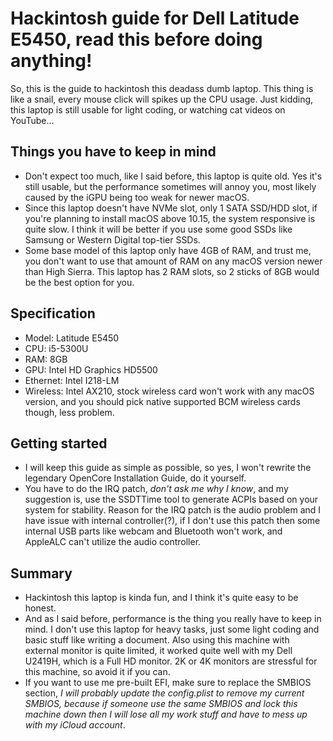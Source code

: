 # Hackintosh guide for Dell Latitude E5450, read this before doing anything!
So, this is the guide to hackintosh this deadass dumb laptop. This thing is like a snail, every mouse click will spikes up the CPU usage. Just kidding, this laptop is still usable for light coding, or watching cat videos on YouTube...

## Things you have to keep in mind
- Don't expect too much, like I said before, this laptop is quite old. Yes it's still usable, but the performance sometimes will annoy you, most likely caused by the iGPU being too weak for newer macOS.
- Since this laptop doesn't have NVMe slot, only 1 SATA SSD/HDD slot, if you're planning to install macOS above 10.15, the system responsive is quite slow. I think it will be better if you use some good SSDs like Samsung or Western Digital top-tier SSDs.
- Some base model of this laptop only have 4GB of RAM, and trust me, you don't want to use that amount of RAM on any macOS version newer than High Sierra. This laptop has 2 RAM slots, so 2 sticks of 8GB would be the best option for you.

## Specification
- Model: Latitude E5450
- CPU: i5-5300U
- RAM: 8GB
- GPU: Intel HD Graphics HD5500
- Ethernet: Intel I218-LM
- Wireless: Intel AX210, stock wireless card won't work with any macOS version, and you should pick native supported BCM wireless cards though, less problem.

## Getting started
- I will keep this guide as simple as possible, so yes, I won't rewrite the legendary OpenCore Installation Guide, do it yourself.
- You have to do the IRQ patch, *don't ask me why I know*, and my suggestion is, use the SSDTTime tool to generate ACPIs based on your system for stability. Reason for the IRQ patch is the audio problem and I have issue with internal controller(?), if I don't use this patch then some internal USB parts like webcam and Bluetooth won't work, and AppleALC can't utilize the audio controller.

## Summary
- Hackintosh this laptop is kinda fun, and I think it's quite easy to be honest.
- And as I said before, performance is the thing you really have to keep in mind. I don't use this laptop for heavy tasks, just some light coding and basic stuff like writing a document. Also using this machine with external monitor is quite limited, it worked quite well with my Dell U2419H, which is a Full HD monitor. 2K or 4K monitors are stressful for this machine, so avoid it if you can.
- If you want to use me pre-built EFI, make sure to replace the SMBIOS section, *I will probably update the config.plist to remove my current SMBIOS, because if someone use the same SMBIOS and lock this machine down then I will lose all my work stuff and have to mess up with my iCloud account*.
